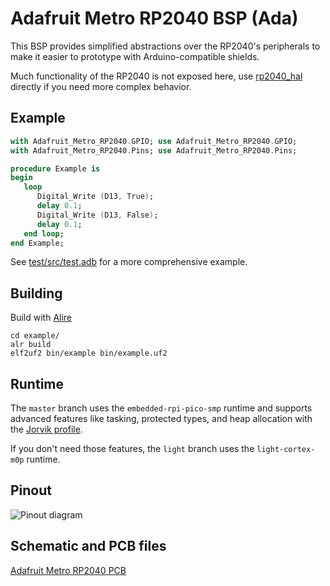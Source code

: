 # Adafruit Metro RP2040 BSP (Ada)

This BSP provides simplified abstractions over the RP2040's peripherals to make
it easier to prototype with Arduino-compatible shields.

Much functionality of the RP2040 is not exposed here, use
[rp2040_hal](https://github.com/JeremyGrosser/rp2040_hal) directly if you need
more complex behavior.

## Example 
```ada
with Adafruit_Metro_RP2040.GPIO; use Adafruit_Metro_RP2040.GPIO;
with Adafruit_Metro_RP2040.Pins; use Adafruit_Metro_RP2040.Pins;

procedure Example is
begin
   loop
      Digital_Write (D13, True);
      delay 0.1;
      Digital_Write (D13, False);
      delay 0.1;
   end loop;
end Example;
```

See [test/src/test.adb](test/src/test.adb) for a more comprehensive example.

## Building
Build with [Alire](https://alire.ada.dev/)

```
cd example/
alr build
elf2uf2 bin/example bin/example.uf2
```

## Runtime
The `master` branch uses the `embedded-rpi-pico-smp` runtime and supports advanced features like tasking, protected types, and heap allocation with the [Jorvik profile](https://blog.adacore.com/introduction-to-jorvik).

If you don't need those features, the `light` branch uses the `light-cortex-m0p` runtime.

## Pinout
![Pinout diagram](https://cdn-learn.adafruit.com/assets/assets/000/123/326/original/adafruit_products_Adafruit_Metro_RP2040_Pinout.png)

## Schematic and PCB files
[Adafruit Metro RP2040 PCB](https://github.com/adafruit/Adafruit-Metro-RP2040-PCB)

